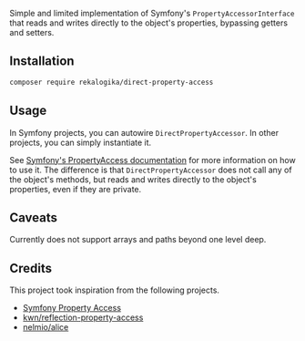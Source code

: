 Simple and limited implementation of Symfony's `PropertyAccessorInterface` that
reads and writes directly to the object's properties, bypassing getters and
setters.

Installation
------------

```bash
composer require rekalogika/direct-property-access
```

Usage
-----

In Symfony projects, you can autowire `DirectPropertyAccessor`. In other
projects, you can simply instantiate it.

See [Symfony's PropertyAccess
documentation](https://symfony.com/doc/current/components/property_access.html)
for more information on how to use it. The difference is that
`DirectPropertyAccessor` does not call any of the object's methods, but reads
and writes directly to the object's properties, even if they are private.

Caveats
-------

Currently does not support arrays and paths beyond one level deep.

Credits
-------

This project took inspiration from the following projects.

* [Symfony Property Access](https://github.com/symfony/property-access)
* [kwn/reflection-property-access](https://github.com/kwn/reflection-property-access)
* [nelmio/alice](https://github.com/nelmio/alice/blob/master/src/PropertyAccess/ReflectionPropertyAccessor.php)